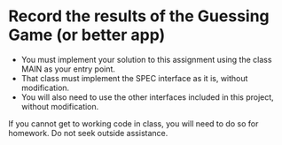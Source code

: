 # Record the results of the Guessing Game (or better app)

* You must implement your solution to this assignment using the class MAIN as your entry point.
* That class must implement the SPEC interface as it is, without modification.
* You will also need to use the other interfaces included in this project, without modification.

If you cannot get to working code in class, you will need to do so for homework.
Do not seek outside assistance.
